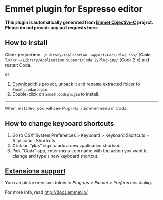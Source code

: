 # Emmet plugin for Espresso editor #

**This plugin is automatically generated from [Emmet Objective-C](https://github.com/emmetio/emmet-objc) project. Please do not provide any pull requests here.**

## How to install ##

Clone project into `~/Library/Application Support/Coda/Plug-ins/` (Coda 1.x) or `~/Library/Application Support/Coda 2/Plug-ins/` (Coda 2.x) and restart Coda.

or

1. [Download](/emmetio/Emmet.codaplugin/archive/master.zip) this project, unpack it and rename extracted folder to `Emmet.codaplugin`.
2. Double-click on `Emmet.codaplugin` to install.

----------------

When installed, you will see *Plug-ins > Emmet* menu in Coda.

## How to change keyboard shortcuts ##

1. Go to OSX’ System Preferences > Keyboard > Keyboard Shortcuts > Application Shortcuts.
2. Click on “plus” sign to add a new application shortcut.
3. Pick “Coda” app, enter menu item name with the action you want to change and type a new keyboard shortcut.

## [Extensions support](http://docs.emmet.io/customization/) ##

You can pick extensions folder in *Plug-ins > Emmet > Preferences* dialog.

For more info, read http://docs.emmet.io/